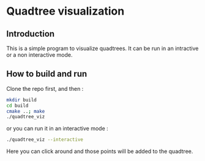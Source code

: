 # Quadtree visualization

## Introduction
This is a simple program to visualize quadtrees. It can be run in an intractive or a non interactive mode.

## How to build and run

Clone the repo first, and then : 
```sh
mkdir build
cd build
cmake ..; make
./quadtree_viz
```

or you can run it in an interactive mode :

```sh
./quadtree_viz --interactive
```

Here you can click around and those points will be added to the quadtree.